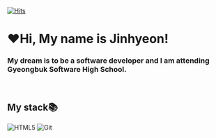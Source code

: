 [![Hits](https://hits.seeyoufarm.com/api/count/incr/badge.svg?url=https%3A%2F%2Fgithub.com%2FJinhyeonE07&count_bg=%23214488&title_bg=%231856CA&icon=github.svg&icon_color=%23E7E7E7&title=GitHub&edge_flat=false)](https://hits.seeyoufarm.com)
<h1>❤️Hi, My name is Jinhyeon!</h1>
<h3>My dream is to be a software developer and I am attending Gyeongbuk Software High School.</h3>
<br>
<h2>My stack📚</h2>

![HTML5](https://img.shields.io/badge/-HTML5-F05032?style=for-the-badge&logo=html5&logoColor=ffffff)
![Git](https://img.shields.io/badge/-Git-lightgrey?style=for-the-badge&logo=git&logoColor=ffffff)
